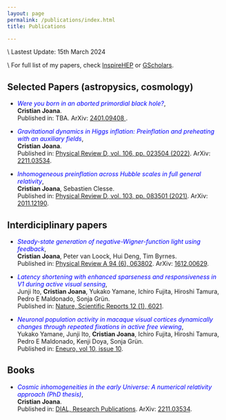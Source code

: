 ```yaml
---
layout: page
permalink: /publications/index.html
title: Publications

---
```


\\
Lastest Update: 15th March 2024

\\
For full list of my papers, check [InspireHEP](https://inspirehep.net/authors/2007073?ui-citation-summary=true) or [GScholars](https://scholar.google.com/citations?user=rvEBEAwAAAAJ&hl=en&oi=sra).

## Selected Papers (astropysics, cosmology)

- <span style="color:blue;">*Were you born in an aborted primordial black hole?*</span>,<br>**Cristian Joana**. <br>Published in: TBA. ArXiv: [2401.09408 ](https://arxiv.org/abs/2401.09408).

- <span style="color:blue;">*Gravitational dynamics in Higgs inflation: Preinflation and preheating with an auxiliary fields*</span>,<br>**Cristian Joana**. <br>Published in: [Physical Review D, vol. 106, pp. 023504 (2022)](https://journals.aps.org/prd/pdf/10.1103/PhysRevD.106.023504). ArXiv: [2211.03534](https://arxiv.org/abs/2211.03534).

- <span style="color:blue;">*Inhomogeneous preinflation across Hubble scales in full general relativity*</span>,<br>**Cristian Joana**, Sebastien Clesse. <br>Published in: [Physical Review D, vol. 103, pp. 083501 (2021)](https://journals.aps.org/prd/pdf/10.1103/PhysRevD.103.083501). ArXiv: [2011.12190](https://arxiv.org/abs/2011.12190).


## Interdiciplinary papers

- <span style="color:blue;">*Steady-state generation of negative-Wigner-function light using feedback*</span>,<br>**Cristian Joana**, Peter van Loock, Hui Deng, Tim Byrnes. <br>Published in: [Physical Review A 94 (6), 063802](https://journals.aps.org/pra/abstract/10.1103/PhysRevA.94.063802). ArXiv: [1612.00629](https://arxiv.org/abs/1612.00629).

- <span style="color:blue;">*Latency shortening with enhanced sparseness and responsiveness in V1 during active visual sensing*</span>,<br>Junji Ito, **Cristian Joana**, Yukako Yamane, Ichiro Fujita, Hiroshi Tamura, Pedro E Maldonado, Sonja Grün. <br>Published in: [Nature, Scientific Reports 12 (1), 6021](https://www.nature.com/articles/s41598-022-09405-4).

- <span style="color:blue;">*Neuronal population activity in macaque visual cortices dynamically changes through repeated fixations in active free viewing*</span>,<br>Yukako Yamane, Junji Ito, **Cristian Joana**, Ichiro Fujita, Hiroshi Tamura, Pedro E Maldonado, Kenji Doya, Sonja Grün. <br>Published in: [Eneuro, vol 10, issue 10](https://www.eneuro.org/content/10/10/ENEURO.0086-23.2023.full).

## Books

- <span style="color:blue;">*Cosmic inhomogeneities in the early Universe: A numerical relativity approach (PhD thesis)*</span>,<br>**Cristian Joana**. <br>Published in: [DIAL, Research Publications](http://hdl.handle.net/2078.1/266172). ArXiv: [2211.03534](https://arxiv.org/abs/2211.03534).
